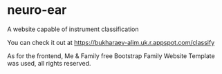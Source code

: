# neuro-ear
A website capable of instrument classification

You can check it out at https://bukharaev-alim.uk.r.appspot.com/classify

As for the frontend, Me & Family free Bootstrap Family Website Template was used, all rights reserved.
